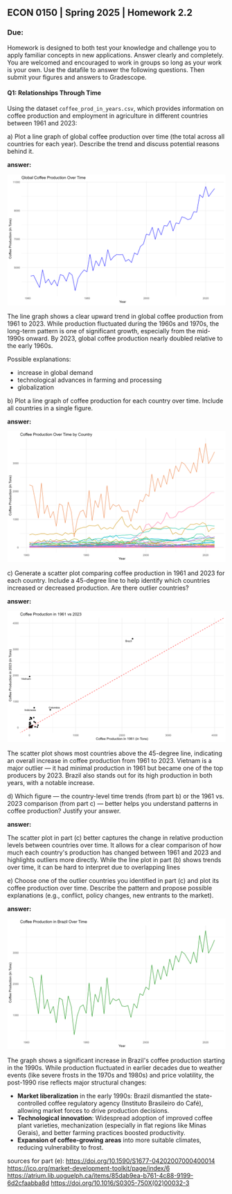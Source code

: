 ## ECON 0150 | Spring 2025 | Homework 2.2

### Due: 

Homework is designed to both test your knowledge and challenge you to apply familiar concepts in new applications. Answer clearly and completely. You are welcomed and encouraged to work in groups so long as your work is your own. Use the datafile to answer the following questions. Then submit your figures and answers to Gradescope.

#### Q1: Relationships Through Time

Using the dataset `coffee_prod_in_years.csv`, which provides information on coffee production and employment in agriculture in different countries between 1961 and 2023:

a) Plot a line graph of global coffee production over time (the total across all countries for each year). Describe the trend and discuss potential reasons behind it.

**answer:**

<img src="Figures/HW_2.2_a.png"/>

The line graph shows a clear upward trend in global coffee production from 1961 to 2023. While production fluctuated during the 1960s and 1970s, the long-term pattern is one of significant growth, especially from the mid-1990s onward. By 2023, global coffee production nearly doubled relative to the early 1960s.

Possible explanations:
- increase in global demand
- technological advances in farming and processing
- globalization 

b) Plot a line graph of coffee production for each country over time. Include all countries in a single figure.

**answer:**

<img src="Figures/HW_2.2_b.png"/>

c) Generate a scatter plot comparing coffee production in 1961 and 2023 for each country. Include a 45-degree line to help identify which countries increased or decreased production. Are there outlier countries?

**answer:**

<img src="Figures/HW_2.2_c.png"/>

The scatter plot shows most countries above the 45-degree line, indicating an overall increase in coffee production from 1961 to 2023. Vietnam is a major outlier — it had minimal production in 1961 but became one of the top producers by 2023. Brazil also stands out for its high production in both years, with a notable increase. 

d) Which figure — the country-level time trends (from part b) or the 1961 vs. 2023 comparison (from part c) — better helps you understand patterns in coffee production? Justify your answer.

**answer:**

The scatter plot in part (c) better captures the change in relative production levels between countries over time. It allows for a clear comparison of how much each country's production has changed between 1961 and 2023 and highlights outliers more directly. While the line plot in part (b) shows trends over time, it can be hard to interpret due to overlapping lines 

e) Choose one of the outlier countries you identified in part (c) and plot its coffee production over time. Describe the pattern and propose possible explanations (e.g., conflict, policy changes, new entrants to the market).

**answer:**

<img src="Figures/HW_2.2_e.png"/> 

The graph shows a significant increase in Brazil's coffee production starting in the 1990s. While production fluctuated in earlier decades due to weather events (like severe frosts in the 1970s and 1980s) and price volatility, the post-1990 rise reflects major structural changes:

- **Market liberalization** in the early 1990s: Brazil dismantled the state-controlled coffee regulatory agency (Instituto Brasileiro do Café), allowing market forces to drive production decisions.
- **Technological innovation**: Widespread adoption of improved coffee plant varieties, mechanization (especially in flat regions like Minas Gerais), and better farming practices boosted productivity.
- **Expansion of coffee-growing areas** into more suitable climates, reducing vulnerability to frost.

sources for part (e):
https://doi.org/10.1590/S1677-04202007000400014
https://ico.org/market-development-toolkit/page/index/6
https://atrium.lib.uoguelph.ca/items/85dab9ea-b761-4c88-9199-6d2cfaabba8d
https://doi.org/10.1016/S0305-750X(02)00032-3